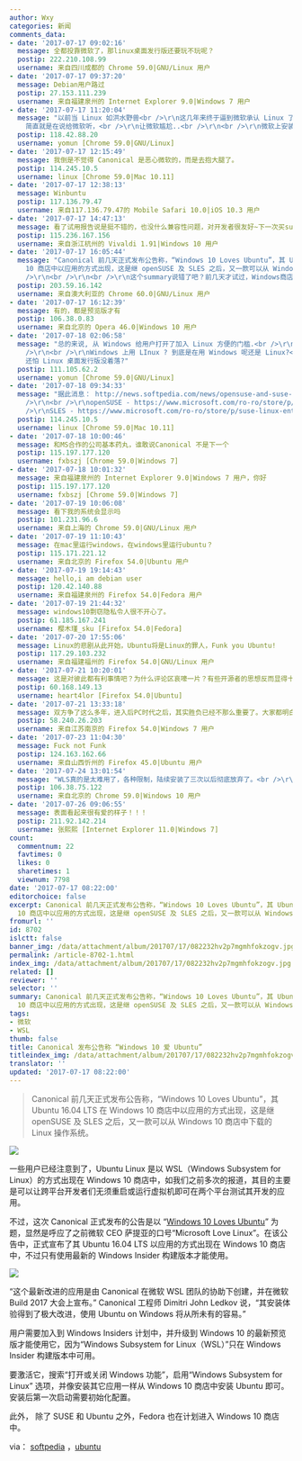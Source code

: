 ```yaml
---
author: Wxy
categories: 新闻
comments_data:
- date: '2017-07-17 09:02:16'
  message: 全都投靠微软了，那linux桌面发行版还要玩不玩呢？
  postip: 222.210.108.99
  username: 来自四川成都的 Chrome 59.0|GNU/Linux 用户
- date: '2017-07-17 09:37:20'
  message: Debian用户路过
  postip: 27.153.111.239
  username: 来自福建泉州的 Internet Explorer 9.0|Windows 7 用户
- date: '2017-07-17 11:20:04'
  message: "以前当 Linux 如洪水野兽<br />\r\n这几年来终于逼到微软承认 Linux 了<br />\r\n<br />\r\nCanonical
    简直就是在说给微软听，<br />\r\n让微软尴尬..<br />\r\n<br />\r\n微软上安装 Linux, 我倒不如直接安装 Linux"
  postip: 118.42.88.20
  username: yomun [Chrome 59.0|GNU/Linux]
- date: '2017-07-17 12:15:49'
  message: 我倒是不觉得 Canonical 是恶心微软的，而是去抱大腿了。
  postip: 114.245.10.5
  username: linux [Chrome 59.0|Mac 10.11]
- date: '2017-07-17 12:38:13'
  message: Winbuntu
  postip: 117.136.79.47
  username: 来自117.136.79.47的 Mobile Safari 10.0|iOS 10.3 用户
- date: '2017-07-17 14:47:13'
  message: 看了试用报告说是挺不错的，也没什么兼容性问题，对开发者很友好~下一次买surface一定要用用
  postip: 115.236.167.156
  username: 来自浙江杭州的 Vivaldi 1.91|Windows 10 用户
- date: '2017-07-17 16:05:44'
  message: "Canonical 前几天正式发布公告称，“Windows 10 Loves Ubuntu”，其 Ubuntu 16.04 LTS 在 Windows
    10 商店中以应用的方式出现，这是继 openSUSE 及 SLES 之后，又一款可以从 Windows 10 商店中下载的 Linux 操作系统。<br
    />\r\n<br />\r\n<br />\r\n这个summary说错了吧？前几天才试过，Windows商店里目前只有Ubuntu，没有openSUSE或SLES。"
  postip: 203.59.16.142
  username: 来自澳大利亚的 Chrome 60.0|GNU/Linux 用户
- date: '2017-07-17 16:12:39'
  message: 有的，都是预览版才有
  postip: 106.38.0.83
  username: 来自北京的 Opera 46.0|Windows 10 用户
- date: '2017-07-18 02:06:58'
  message: "总的来说, 从 Windows 给用户打开了加入 Linux 方便的门槛.<br />\r\nLinux 绝不吃亏, 因用户肯定会增加<br
    />\r\n<br />\r\nWindows 上用 LInux ? 到底是在用 Windows 呢还是 Linux?<br />\r\n等看清 Windows,
    还怕 Linux 桌面发行版没着落?"
  postip: 111.105.62.2
  username: yomun [Chrome 59.0|GNU/Linux]
- date: '2017-07-18 09:34:33'
  message: "据此消息： http://news.softpedia.com/news/opensuse-and-suse-linux-enterprise-server-now-available-in-windows-10-store-516655.shtml<br
    />\r\n<br />\r\nopenSUSE - https://www.microsoft.com/ro-ro/store/p/opensuse-leap-42/9njvjts82tjx?tduid=(8dea77431453c7a93f764c58c9f3f40b)(263915)(2775081)()()&amp;rtc=1<br
    />\r\nSLES - https://www.microsoft.com/ro-ro/store/p/suse-linux-enterprise-server-12/9p32mwbh6cns?tduid=(8dea77431453c7a93f764c58c9f3f40b)(263915)(2775081)()()&amp;rtc=1"
  postip: 114.245.10.5
  username: linux [Chrome 59.0|Mac 10.11]
- date: '2017-07-18 10:00:46'
  message: 和MS合作的公司基本药丸，谁敢说Canonical 不是下一个
  postip: 115.197.177.120
  username: fxbszj [Chrome 59.0|Windows 7]
- date: '2017-07-18 10:01:32'
  message: 来自福建泉州的 Internet Explorer 9.0|Windows 7 用户，你好
  postip: 115.197.177.120
  username: fxbszj [Chrome 59.0|Windows 7]
- date: '2017-07-19 10:06:08'
  message: 看下我的系统会显示吗
  postip: 101.231.96.6
  username: 来自上海的 Chrome 59.0|GNU/Linux 用户
- date: '2017-07-19 11:10:43'
  message: 在mac里运行windows，在windows里运行ubuntu？
  postip: 115.171.221.12
  username: 来自北京的 Firefox 54.0|Ubuntu 用户
- date: '2017-07-19 19:14:43'
  message: hello,i am debian user
  postip: 120.42.140.88
  username: 来自福建泉州的 Firefox 54.0|Fedora 用户
- date: '2017-07-19 21:44:32'
  message: windows10剽窃隐私令人很不开心了。
  postip: 61.185.167.241
  username: 樱木瑾_sku [Firefox 54.0|Fedora]
- date: '2017-07-20 17:55:06'
  message: Linux的悲剧从此开始，Ubuntu将是Linux的罪人，Funk you Ubuntu!
  postip: 117.29.103.232
  username: 来自福建福州的 Firefox 54.0|GNU/Linux 用户
- date: '2017-07-21 10:20:01'
  message: 这是对彼此都有利事情吧？为什么评论区哀嚎一片？有些开源者的思想反而显得十分闭源。
  postip: 60.168.149.13
  username: heart4lor [Firefox 54.0|Ubuntu]
- date: '2017-07-21 13:33:18'
  message: 双方争了这么多年，进入后PC时代之后，其实胜负已经不那么重要了。大家都明白，现在每天必须用PC的人，就这几个职业，拿PC就做这些事儿，不用投入太多精力，把这部分人的需求伺候好就行了。有时间忽悠忽悠人工智能多有&quot;钱&quot;途。。。
  postip: 58.240.26.203
  username: 来自江苏南京的 Firefox 54.0|Windows 7 用户
- date: '2017-07-23 11:04:30'
  message: Fuck not Funk
  postip: 124.163.162.66
  username: 来自山西忻州的 Firefox 45.0|Ubuntu 用户
- date: '2017-07-24 13:01:54'
  message: "WLS真的是太难用了，各种限制，陆续安装了三次以后彻底放弃了。<br />\r\n<br />\r\n因为新公司对Windows依赖较强，所以现在在虚拟机里装了个ArchLinux用"
  postip: 106.38.75.122
  username: 来自北京的 Chrome 59.0|Windows 10 用户
- date: '2017-07-26 09:06:55'
  message: 表面看起来很有爱的样子！！！
  postip: 211.92.142.214
  username: 张熙熙 [Internet Explorer 11.0|Windows 7]
count:
  commentnum: 22
  favtimes: 0
  likes: 0
  sharetimes: 1
  viewnum: 7798
date: '2017-07-17 08:22:00'
editorchoice: false
excerpt: Canonical 前几天正式发布公告称，“Windows 10 Loves Ubuntu”，其 Ubuntu 16.04 LTS 在 Windows
  10 商店中以应用的方式出现，这是继 openSUSE 及 SLES 之后，又一款可以从 Windows 10 商店中下载的 Linux 操作系统。
fromurl: ''
id: 8702
islctt: false
banner_img: /data/attachment/album/201707/17/082232hv2p7mgmhfokzogv.jpg
permalink: /article-8702-1.html
index_img: /data/attachment/album/201707/17/082232hv2p7mgmhfokzogv.jpg
related: []
reviewer: ''
selector: ''
summary: Canonical 前几天正式发布公告称，“Windows 10 Loves Ubuntu”，其 Ubuntu 16.04 LTS 在 Windows
  10 商店中以应用的方式出现，这是继 openSUSE 及 SLES 之后，又一款可以从 Windows 10 商店中下载的 Linux 操作系统。
tags:
- 微软
- WSL
thumb: false
title: Canonical 发布公告称 “Windows 10 爱 Ubuntu”
titleindex_img: /data/attachment/album/201707/17/082232hv2p7mgmhfokzogv.jpg
translator: ''
updated: '2017-07-17 08:22:00'
---
```



> 
> Canonical 前几天正式发布公告称，“Windows 10 Loves Ubuntu”，其 Ubuntu 16.04 LTS 在 Windows 10 商店中以应用的方式出现，这是继 openSUSE 及 SLES 之后，又一款可以从 Windows 10 商店中下载的 Linux 操作系统。
> 
> 
> 


![](/data/attachment/album/201707/17/082232hv2p7mgmhfokzogv.jpg)


一些用户已经注意到了，Ubuntu Linux 是以 WSL（Windows Subsystem for Linux）的方式出现在 Windows 10 商店中，如我们之前多次的报道，其目的主要是可以让跨平台开发者们无须重启或运行虚拟机即可在两个平台测试其开发的应用。


不过，这次 Canonical 正式发布的公告是以 “[Windows 10 Loves Ubuntu](https://insights.ubuntu.com/2017/07/11/windows-10-loves-ubuntu-loveislove/)” 为题，显然是呼应了之前微软 CEO 萨提亚的口号“Microsoft Love Linux”。在该公告中，正式宣布了其 Ubuntu 16.04 LTS 以应用的方式出现在 Windows 10 商店中，不过只有使用最新的 Windows Insider 构建版本才能使用。


![](/data/attachment/album/201707/17/082259y6kc8smsksd9fzcb.png)


“这个最新改进的应用是由 Canonical 在微软 WSL 团队的协助下创建，并在微软 Build 2017 大会上宣布。” Canonical 工程师 Dimitri John Ledkov 说，“其安装体验得到了极大改进，使用 Ubuntu on Windows 将从所未有的容易。”


用户需要加入到 Windows Insiders 计划中，并升级到 Windows 10 的最新预览版才能使用它，因为“Windows Subsystem for Linux（WSL）”只在 Windows Insider 构建版本中可用。


要激活它，搜索“打开或关闭 Windows 功能”，启用“Windows Subsystem for Linux” 选项，并像安装其它应用一样从 Windows 10 商店中安装 Ubuntu 即可。安装后第一次启动需要初始化配置。


此外， 除了 SUSE 和 Ubuntu 之外，Fedora 也在计划进入 Windows 10 商店中。


via： [softpedia](http://news.softpedia.com/news/canonical-windows-10-loves-ubuntu-516922.shtml) ，[ubuntu](https://insights.ubuntu.com/2017/07/11/windows-10-loves-ubuntu-loveislove/)